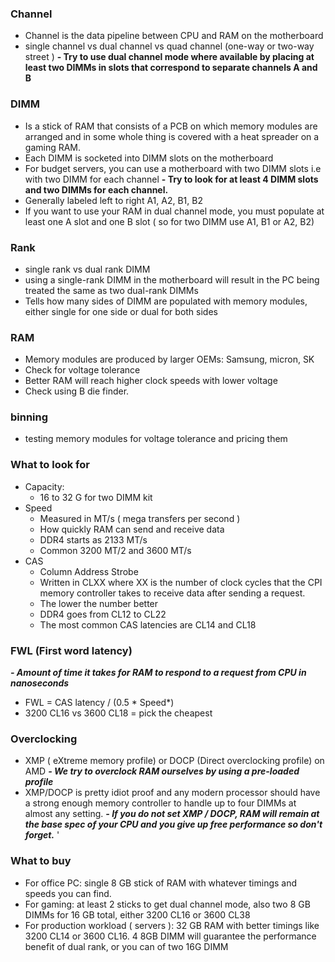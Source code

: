 


### Channel
- Channel is the data pipeline between CPU and RAM on the motherboard
- single channel vs dual channel vs quad channel (one-way or two-way street )
**- Try to use dual channel mode where available by placing at least two DIMMs in slots that correspond to separate channels A and B**

### DIMM
- Is a stick of RAM that consists of a PCB on which memory modules are arranged and in some whole thing is covered with a heat spreader on a gaming RAM.
- Each DIMM is socketed into DIMM slots on the motherboard
- For budget servers, you can use a motherboard with two DIMM slots i.e with two DIMM for each channel
**- Try to look for at least 4 DIMM slots and two DIMMs for each channel.**
- Generally labeled left to right A1, A2, B1, B2
- If you want to use your RAM in dual channel mode, you must populate at least one A slot and one B slot ( so for two DIMM use A1, B1 or A2, B2)

### Rank
- single rank vs dual rank DIMM
- using a single-rank DIMM in the motherboard will result in the PC being treated the same as two dual-rank DIMMs
- Tells how many sides of DIMM are populated with memory modules, either single for one side or dual for both sides

### RAM
- Memory modules are produced by larger OEMs: Samsung, micron, SK
- Check for voltage tolerance
- Better RAM will reach higher clock speeds with lower voltage
- Check using B die finder.

### binning
- testing memory modules for voltage tolerance and pricing them

### What to look for
- Capacity: 
	- 16 to 32 G for two DIMM kit
- Speed
	- Measured in MT/s ( mega transfers per second )
	- How quickly RAM can send and receive data
	- DDR4 starts as 2133 MT/s
	- Common 3200 MT/2 and 3600 MT/s
- CAS
	- Column Address Strobe
	- Written in CLXX where XX is the number of clock cycles that the CPI memory controller takes to receive data after sending a request.
	- The lower the number better 
	- DDR4 goes from CL12 to CL22
	- The most common CAS latencies are CL14 and CL18

### FWL (First word latency)
***- Amount of time it takes for RAM to respond to a request from CPU in nanoseconds***
- FWL = CAS latency / (0.5 * Speed*)
- 3200 CL16 vs 3600 CL18 = pick the cheapest

### Overclocking
- XMP ( eXtreme memory profile) or DOCP (Direct overclocking profile) on AMD
***- We try to overclock RAM ourselves by using a pre-loaded profile***
- XMP/DOCP is pretty idiot proof and any modern processor should have a strong enough memory controller to handle up to four DIMMs at almost any setting.
***- If you do not set XMP / DOCP, RAM will remain at the base spec of your CPU and you give up free performance so don't forget.***
'

### What to buy
- For office PC: single 8 GB stick of RAM with whatever timings and speeds you can find.
- For gaming: at least 2 sticks to get dual channel mode, also two 8 GB DIMMs for 16 GB total, either 3200 CL16 or 3600 CL38
- For production workload ( servers ): 32 GB RAM with better timings like 3200 CL14 or 3600 CL16. 4 8GB DIMM will guarantee the performance benefit of dual rank, or you can of two 16G DIMM